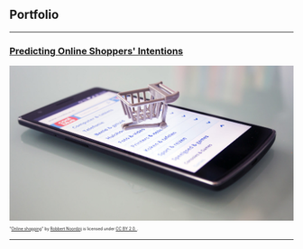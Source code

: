 ## Portfolio

---

### [Predicting Online Shoppers' Intentions](/sample_page)
<img src="images/online_shopping.jpg?raw=true"/>

<p style="font-size:0.5em; class="attribution">"<a rel="noopener noreferrer" href="https://www.flickr.com/photos/30760216@N08/22257890101">Online shopping</a>" by <a rel="noopener noreferrer" href="https://www.flickr.com/photos/30760216@N08">Robbert Noordzij</a> is licensed under <a rel="noopener noreferrer" href="https://creativecommons.org/licenses/by/2.0/?ref=openverse">CC BY 2.0. </a>.</p>


---
